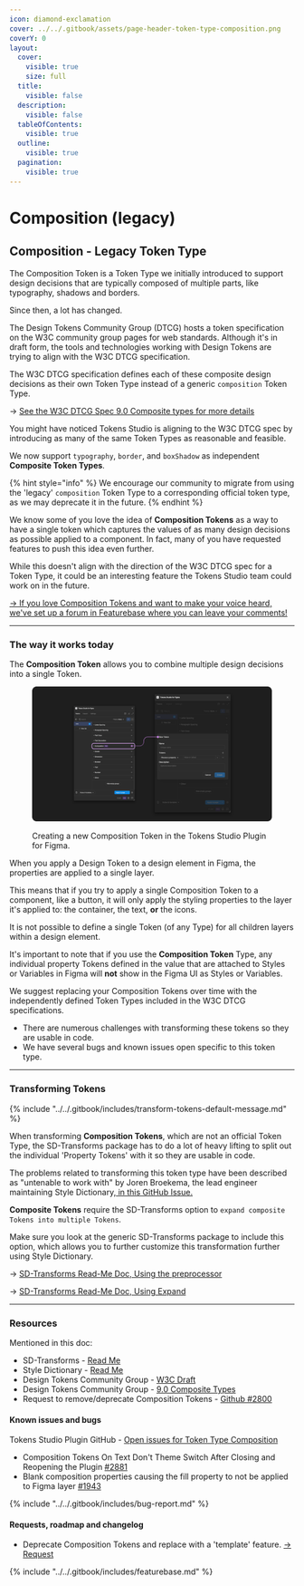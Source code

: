 ```yaml
---
icon: diamond-exclamation
cover: ../../.gitbook/assets/page-header-token-type-composition.png
coverY: 0
layout:
  cover:
    visible: true
    size: full
  title:
    visible: false
  description:
    visible: false
  tableOfContents:
    visible: true
  outline:
    visible: true
  pagination:
    visible: true
---
```


# Composition (legacy)

## Composition - Legacy Token Type

The Composition Token is a Token Type we initially introduced to support design decisions that are typically composed of multiple parts, like typography, shadows and borders.

Since then, a lot has changed.

The Design Tokens Community Group (DTCG) hosts a token specification on the W3C community group pages for web standards. Although it's in draft form, the tools and technologies working with Design Tokens are trying to align with the W3C DTCG specification.

The W3C DTCG specification defines each of these composite design decisions as their own Token Type instead of a generic `composition` Token Type.

→ [See the W3C DTCG Spec 9.0 Composite types for more details](https://second-editors-draft.tr.designtokens.org/format/#composite-types)



You might have noticed Tokens Studio is aligning to the W3C DTCG spec by introducing as many of the same Token Types as reasonable and feasible.

We now support `typography`, `border`, and `boxShadow` as independent **Composite Token Types**.

{% hint style="info" %}
We encourage our community to migrate from using the 'legacy' `composition` Token Type to a corresponding official token type, as we may deprecate it in the future.
{% endhint %}



We know some of you love the idea of **Composition Tokens** as a way to have a single token which captures the values of as many design decisions as possible applied to a component. In fact, many of you have requested features to push this idea even further.

While this doesn't align with the direction of the W3C DTCG spec for a Token Type, it could be an interesting feature the Tokens Studio team could work on in the future.

[→ If you love Composition Tokens and want to make your voice heard, we've set up a forum in Featurebase where you can leave your comments!](https://feedback.tokens.studio/p/deprecate-composition-token-type)

***



### The way it works today

The **Composition Token** allows you to combine multiple design decisions into a single Token.

<figure><img src="../../.gitbook/assets/tokens-composition-form-empty-2-01 1.png" alt=""><figcaption><p>Creating a new Composition Token in the Tokens Studio Plugin for Figma.</p></figcaption></figure>



When you apply a Design Token to a design element in Figma, the properties are applied to a single layer.

This means that if you try to apply a single Composition Token to a component, like a button, it will only apply the styling properties to the layer it's applied to: the container, the text, **or** the icons.

It is not possible to define a single Token (of any Type) for all children layers within a design element.



It's important to note that if you use the **Composition Token** Type, any individual property Tokens defined in the value that are attached to Styles or Variables in Figma will **not** show in the Figma UI as Styles or Variables.

We suggest replacing your Composition Tokens over time with the independently defined Token Types included in the W3C DTCG specifications.

* There are numerous challenges with transforming these tokens so they are usable in code.
* We have several bugs and known issues open specific to this token type.

***



### Transforming Tokens

{% include "../../.gitbook/includes/transform-tokens-default-message.md" %}

When transforming **Composition Tokens**, which are not an official Token Type, the SD-Transforms package has to do a lot of heavy lifting to split out the individual 'Property Tokens' with it so they are usable in code.

The problems related to transforming this token type have been described as "untenable to work with" by Joren Broekema, the lead engineer maintaining Style Dictionary,[ in this GitHub Issue.](https://github.com/tokens-studio/figma-plugin/issues/2800)

**Composite Tokens** require the SD-Transforms option to `expand composite Tokens into multiple Tokens`.

Make sure you look at the generic SD-Transforms package to include this option, which allows you to further customize this transformation further using Style Dictionary.

→ [SD-Transforms Read-Me Doc, Using the preprocessor](https://github.com/Tokens-studio/sd-transforms/?tab=readme-ov-file#using-the-preprocessor)&#x20;

→ [SD-Transforms Read-Me Doc, Using Expand](https://github.com/Tokens-studio/sd-transforms/?tab=readme-ov-file#using-expand)

***



### Resources

Mentioned in this doc:

* SD-Transforms - [Read Me](https://github.com/tokens-studio/sd-transforms)
* Style Dictionary - [Read Me](https://amzn.github.io/style-dictionary/#/)
* Design Tokens Community Group - [W3C Draft](https://tr.designtokens.org/format/)
* Design Tokens Community Group - [9.0 Composite Types](https://second-editors-draft.tr.designtokens.org/format/#composite-types)
* Request to remove/deprecate Composition Tokens - [Github #2800](https://github.com/tokens-studio/figma-plugin/issues/2800)



#### Known issues and bugs

Tokens Studio Plugin GitHub - [Open issues for Token Type Composition](https://github.com/tokens-studio/figma-plugin/labels/token%20type%20composition)

* Composition Tokens On Text Don't Theme Switch After Closing and Reopening the Plugin [#2881](https://github.com/tokens-studio/figma-plugin/issues/2881)
* Blank composition properties causing the fill property to not be applied to Figma layer [#1943](https://github.com/tokens-studio/figma-plugin/issues/1943)

{% include "../../.gitbook/includes/bug-report.md" %}



#### Requests, roadmap and changelog

* Deprecate Composition Tokens and replace with a 'template' feature. [→ Request](https://feedback.tokens.studio/p/deprecate-composition-token-type)

{% include "../../.gitbook/includes/featurebase.md" %}
